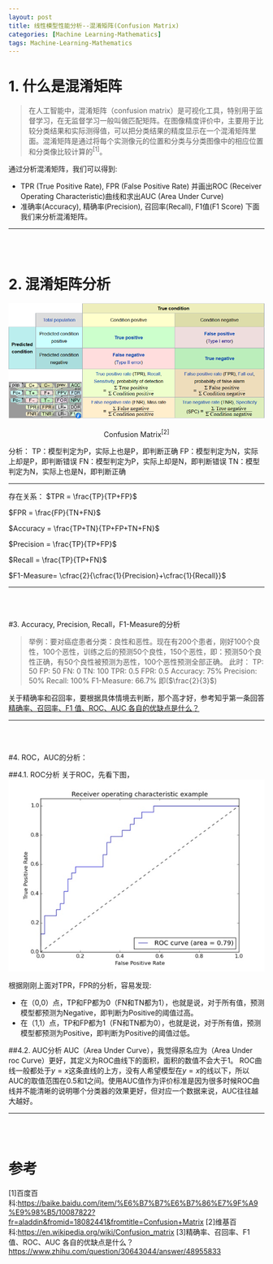 ```yaml
---
layout: post
title: 线性模型性能分析--混淆矩阵(Confusion Matrix)
categories: [Machine Learning-Mathematics]
tags: Machine-Learning-Mathematics
---
```



# 1.  什么是混淆矩阵
>在人工智能中，混淆矩阵（confusion matrix）是可视化工具，特别用于监督学习，在无监督学习一般叫做匹配矩阵。在图像精度评价中，主要用于比较分类结果和实际测得值，可以把分类结果的精度显示在一个混淆矩阵里面。混淆矩阵是通过将每个实测像元的位置和分类与分类图像中的相应位置和分类像比较计算的<sup>[1]</sup>。

通过分析混淆矩阵，我们可以得到:
- TPR (True Positive Rate), FPR (False Positive Rate) 并画出ROC (Receiver Operating Characteristic)曲线和求出AUC (Area Under Curve)
- 准确率(Accuracy), 精确率(Precision), 召回率(Recall), F1值(F1 Score)
下面我们来分析混淆矩阵。

-----------------------
</br>
</br>

# 2. 混淆矩阵分析
![Confusion Matrix](https://raw.githubusercontent.com/JasonDean-1/MarkdownPhoto/92bc9a9e0201360c0245f364051a9b2fadc77b54/MachineLearning/ConfusionMatrix.png)
<center>Confusion Matrix<sup>[2]<sup></center>

分析：
TP：模型判定为P，实际上也是P，即判断正确
FP：模型判定为N，实际上却是P，即判断错误
FN：模型判定为P，实际上却是N，即判断错误
TN：模型判定为N，实际上也是N，即判断正确

-----------
存在关系：
$TPR = \frac{TP}{TP+FP}$

$FPR = \frac{FP}{TN+FN}$

$Accuracy = \frac{TP+TN}{TP+FP+TN+FN}$

$Precision = \frac{TP}{TP+FP}$

$Recall = \frac{TP}{TP+FN}$

$F1-Measure= \cfrac{2}{\cfrac{1}{Precision}+\cfrac{1}{Recall}}$

-----------------------
</br>
</br>

#3. Accuracy, Precision, Recall，F1-Measure的分析
> 举例：要对癌症患者分类：良性和恶性。现在有200个患者，刚好100个良性，100个恶性，训练之后的预测50个良性，150个恶性，即：预测50个良性正确，有50个良性被预测为恶性，100个恶性预测全部正确。
> 此时：
> TP: 50
> FP: 50
> FN: 0
>TN: 100
>TPR: 0.5
>FPR: 0.5
>Accuracy: 75%
>Precision: 50%
>Recall: 100%
>F1-Measure: 66.7% 即($\frac{2}{3}$)


关于精确率和召回率，要根据具体情境去判断，那个高才好，参考知乎第一条回答[精确率、召回率、F1 值、ROC、AUC 各自的优缺点是什么？](https://www.zhihu.com/question/30643044/answer/48955833)

-----------------------
</br>
</br>

#4. ROC，AUC的分析：

##4.1. ROC分析
关于ROC，先看下图，
![ROC](https://raw.githubusercontent.com/JasonDean-1/MarkdownPhoto/ff7b13d768029291632ed1196d4729e41f30d371/MachineLearning/ROC.jpg)

根据刚刚上面对TPR，FPR的分析，容易发现:

- 在（0,0）点，TP和FP都为0（FN和TN都为1），也就是说，对于所有值，预测模型都预测为Negative，即判断为Positive的阈值过高。
- 在（1,1）点，TP和FP都为1（FN和TN都为0），也就是说，对于所有值，预测模型都预测为Positive，即判断为Positive的阈值过低。


##4.2. AUC分析
AUC（Area Under Curve），我觉得原名应为（Area Under roc Curve）更好，其定义为ROC曲线下的面积，面积的数值不会大于1。
ROC曲线一般都处于$y=x$这条直线的上方，没有人希望模型在$y=x$的线以下，所以AUC的取值范围在0.5和1之间。使用AUC值作为评价标准是因为很多时候ROC曲线并不能清晰的说明哪个分类器的效果更好，但对应一个数据来说，AUC往往越大越好。

-----------------------
</br>
</br>

# 参考
[1]百度百科:https://baike.baidu.com/item/%E6%B7%B7%E6%B7%86%E7%9F%A9%E9%98%B5/10087822?fr=aladdin&fromid=18082441&fromtitle=Confusion+Matrix
[2]维基百科:https://en.wikipedia.org/wiki/Confusion_matrix
[3]精确率、召回率、F1 值、ROC、AUC 各自的优缺点是什么？https://www.zhihu.com/question/30643044/answer/48955833
